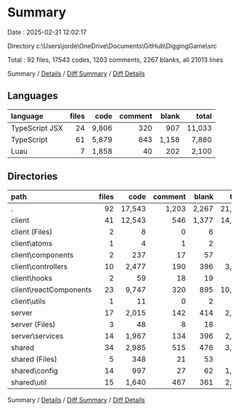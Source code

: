 # Summary

Date : 2025-02-21 12:02:17

Directory c:\\Users\\jorde\\OneDrive\\Documents\\GitHub\\DiggingGame\\src

Total : 92 files,  17543 codes, 1203 comments, 2267 blanks, all 21013 lines

Summary / [Details](details.md) / [Diff Summary](diff.md) / [Diff Details](diff-details.md)

## Languages
| language | files | code | comment | blank | total |
| :--- | ---: | ---: | ---: | ---: | ---: |
| TypeScript JSX | 24 | 9,806 | 320 | 907 | 11,033 |
| TypeScript | 61 | 5,879 | 843 | 1,158 | 7,880 |
| Luau | 7 | 1,858 | 40 | 202 | 2,100 |

## Directories
| path | files | code | comment | blank | total |
| :--- | ---: | ---: | ---: | ---: | ---: |
| . | 92 | 17,543 | 1,203 | 2,267 | 21,013 |
| client | 41 | 12,543 | 546 | 1,377 | 14,466 |
| client (Files) | 2 | 8 | 0 | 6 | 14 |
| client\\atoms | 1 | 4 | 1 | 2 | 7 |
| client\\components | 2 | 237 | 17 | 57 | 311 |
| client\\controllers | 10 | 2,477 | 190 | 396 | 3,063 |
| client\\hooks | 2 | 59 | 18 | 19 | 96 |
| client\\reactComponents | 23 | 9,747 | 320 | 895 | 10,962 |
| client\\utils | 1 | 11 | 0 | 2 | 13 |
| server | 17 | 2,015 | 142 | 414 | 2,571 |
| server (Files) | 3 | 48 | 8 | 18 | 74 |
| server\\services | 14 | 1,967 | 134 | 396 | 2,497 |
| shared | 34 | 2,985 | 515 | 476 | 3,976 |
| shared (Files) | 5 | 348 | 21 | 53 | 422 |
| shared\\config | 14 | 997 | 27 | 62 | 1,086 |
| shared\\util | 15 | 1,640 | 467 | 361 | 2,468 |

Summary / [Details](details.md) / [Diff Summary](diff.md) / [Diff Details](diff-details.md)